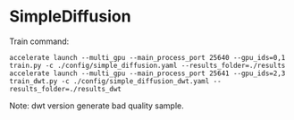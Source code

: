 # SimpleDiffusion

Train command:

```
accelerate launch --multi_gpu --main_process_port 25640 --gpu_ids=0,1 train.py -c ./config/simple_diffusion.yaml --results_folder=./results
accelerate launch --multi_gpu --main_process_port 25641 --gpu_ids=2,3 train_dwt.py -c ./config/simple_diffusion_dwt.yaml --results_folder=./results_dwt
```

Note:
dwt version generate bad quality sample.
